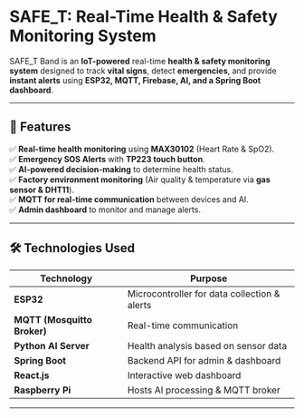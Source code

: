 # **SAFE_T: Real-Time Health & Safety Monitoring System**  

SAFE_T Band is an **IoT-powered** real-time **health & safety monitoring system** designed to track **vital signs**, detect **emergencies**, and provide **instant alerts** using **ESP32, MQTT, Firebase, AI, and a Spring Boot dashboard**.  

---

## **📌 Features**  

✅ **Real-time health monitoring** using **MAX30102** (Heart Rate & SpO2).  
✅ **Emergency SOS Alerts** with **TP223 touch button**.  
✅ **AI-powered decision-making** to determine health status.  
✅ **Factory environment monitoring** (Air quality & temperature via **gas sensor & DHT11**).  
✅ **MQTT for real-time communication** between devices and AI.  
✅ **Admin dashboard** to monitor and manage alerts.  

---

## **🛠️ Technologies Used**  

| **Technology**  | **Purpose**  |
|----------------|-------------|
| **ESP32**  | Microcontroller for data collection & alerts  |
| **MQTT (Mosquitto Broker)**  | Real-time communication  |
| **Python AI Server**  | Health analysis based on sensor data  |
| **Spring Boot**  | Backend API for admin & dashboard  |
| **React.js**  | Interactive web dashboard  |
| **Raspberry Pi**  | Hosts AI processing & MQTT broker  |

---
